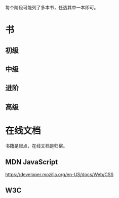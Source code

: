 每个阶段可能列了多本书，任选其中一本即可。

# 书

## 初级



## 中级





## 进阶



## 高级



# 在线文档

书籍是起点，在线文档是归宿。

## MDN JavaScript 

https://developer.mozilla.org/en-US/docs/Web/CSS

## W3C





